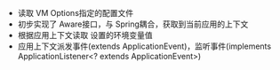 - 读取 VM Options指定的配置文件
- 初步实现了 Aware接口，与 Spring耦合，获取到当前应用的上下文
- 根据应用上下文读取 设置的环境变量值
- 应用上下文派发事件(extends ApplicationEvent)，监听事件(implements ApplicationListener<? extends ApplicationEvent>)
